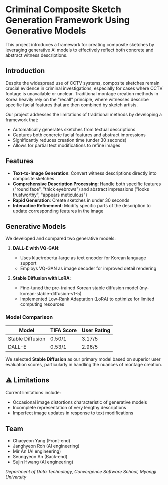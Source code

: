 # Criminal Composite Sketch Generation Framework Using Generative Models

This project introduces a framework for creating composite sketches by leveraging generative AI models to effectively reflect both concrete and abstract witness descriptions.



## Introduction

Despite the widespread use of CCTV systems, composite sketches remain crucial evidence in criminal investigations, especially for cases where CCTV footage is unavailable or unclear. Traditional montage creation methods in Korea heavily rely on the "recall" principle, where witnesses describe specific facial features that are then combined by sketch artists.

Our project addresses the limitations of traditional methods by developing a framework that:
- Automatically generates sketches from textual descriptions
- Captures both concrete facial features and abstract impressions
- Significantly reduces creation time (under 30 seconds)
- Allows for partial text modifications to refine images

## Features

- **Text-to-Image Generation**: Convert witness descriptions directly into composite sketches
- **Comprehensive Description Processing**: Handle both specific features ("round face", "thick eyebrows") and abstract impressions ("looks trustworthy", "appears meticulous")
- **Rapid Generation**: Create sketches in under 30 seconds
- **Interactive Refinement**: Modify specific parts of the description to update corresponding features in the image


## Generative Models

We developed and compared two generative models:

1. **DALL-E with VQ-GAN**:
   - Uses klue/roberta-large as text encoder for Korean language support
   - Employs VQ-GAN as image decoder for improved detail rendering

2. **Stable Diffusion with LoRA**:
   - Fine-tuned the pre-trained Korean stable diffusion model (my-korean-stable-diffusion-v1-5)
   - Implemented Low-Rank Adaptation (LoRA) to optimize for limited computing resources

### Model Comparison

| Model | TIFA Score | User Rating |
|-------|------------|-------------|
| Stable Diffusion | 0.50/1 | 3.17/5 |
| DALL-E | 0.53/1 | 2.96/5 |

We selected **Stable Diffusion** as our primary model based on superior user evaluation scores, particularly in handling the nuances of montage creation.


<!-- 
## 📊 Sample Results

Our framework allows for precise control over generated features through text modification:


| Description Change | Result |
|-------------------|--------|
| Age: "40s" → "20s" | [Younger appearance] |
| Gender: "Male" → "Female" | [Gender transformation] |
| Face shape: "Square" → "Oval" | [Changed face contour] |
| Hair part: "Left" → "Right" | [Modified hairstyle] |
| Added: "Has double eyelids" | [Updated eye features] |
| Eyebrow: "Thick" → "Thin" | [Refined eyebrow appearance] |
-->

## ⚠️ Limitations

Current limitations include:
- Occasional image distortions characteristic of generative models
- Incomplete representation of very lengthy descriptions
- Imperfect image updates in response to text modifications



## Team

- Chaeyeon Yang (Front-end)
- Janghyeon Roh (AI engineering)
- Mir An (AI engineering)
- Seungyeon An (Back-end)
- Sujin Hwang (AI engineering)




*Department of Data Technology, Convergence Software School, Myongji University*
